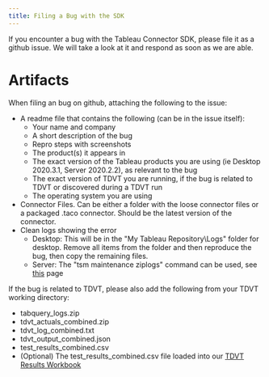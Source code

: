 ```yaml
---
title: Filing a Bug with the SDK
---
```


If you encounter a bug with the Tableau Connector SDK, please file it as a github issue. We will take a look at it and respond as soon as we are able.

# Artifacts
When filing an bug on github, attaching the following to the issue:
- A readme file that contains the following (can be in the issue itself):
    - Your name and company
    - A short description of the bug
    - Repro steps with screenshots
    - The product(s) it appears in
    - The exact version of the Tableau products you are using (ie Desktop 2020.3.1, Server 2020.2.2), as relevant to the bug
    - The exact version of TDVT you are running, if the bug is related to TDVT or discovered during a TDVT run
    - The operating system you are using
- Connector Files. Can be either a folder with the loose connector files or a packaged .taco connector. Should be the latest version of the connector.
- Clean logs showing the error
    - Desktop: This will be in the "My Tableau Repository\Logs" folder for desktop. Remove all items from the folder and then reproduce the bug, then copy the remaining files.
    - Server: The "tsm maintenance ziplogs" command can be used, see [this](https://help.tableau.com/current/server/en-us/logs_loc.htm) page

If the bug is related to TDVT, please also add the following from your TDVT working directory:
- tabquery_logs.zip
- tdvt_actuals_combined.zip
- tdvt_log_combined.txt
- tdvt_output_combined.json
- test_results_combined.csv
- (Optional) The test_results_combined.csv file loaded into our [TDVT Results Workbook](https://github.com/tableau/connector-plugin-sdk/blob/master/tdvt/TDVT%20Results.twbx)

